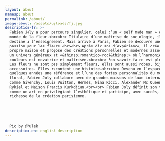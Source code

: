 ```yaml
---
layout: about
namesp: about
permalink: /about/
image-about: /assets/uploads/fj.jpg
description-fr: >-
  Fabien Joly a pour parcours singulier, celui d’un « self made man » dans le
  monde de la fleur.<br><br> Titulaire d’une maîtrise de sociologie, il se
  destine à l’enseignement. Mais arrivé à Paris, Fabien se découvre une
  passion pour les fleurs.<br><br> Après dix ans d’expérience, il crée sa
  propre maison et propose des créations personnelles et modernes associées à
  un univers généreux et «&thinsp;romantico-rock&thinsp;» où l’harmonie des
  couleurs est novatrice et maîtrisée.<br><br> Son savoir-faire est pluriel.
  Les fleurs ne sont pas simplement fleurs, elles sont aussi robes, bijoux ou
  accessoires. Elles racontent une histoire…<br><br> Devenu en l’espace de
  quelques années une référence et l’une des fortes personnalités du monde
  floral, Fabien Joly collabore avec de grandes maisons de luxe internationales
  comme Givenchy, Louis Vuitton, Hermès, Nina Ricci, Alexander Mc Queen, Sonia
  Rykiel et Maison Francis Kurkdjian.<br><br> Fabien Joly définit son travail
  comme un art en privilégiant l’esthétique et participe, avec succès, à la
  richesse de la création parisienne.






  Pic by @Yulek
description-en: english description
---
```


